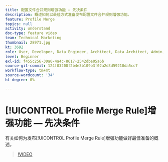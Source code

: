 ```yaml
---
title: 配置文件合并规则增强功能 — 先决条件
description: 概述如何以最佳方式准备发布配置文件合并规则增强功能。
feature: Profile Merge
topics: null
activity: understand
doc-type: feature video
team: Technical Marketing
thumbnail: 28971.jpg
kt: 3692
role: User, Developer, Data Engineer, Architect, Data Architect, Admin, Leader
level: Beginner
exl-id: f455c256-30a0-4a4c-8617-2542dbe05a6b
source-git-commit: 124f03208f2b4e3b109b3f02a2d3d59210da5cc7
workflow-type: tm+mt
source-wordcount: '34'
ht-degree: 0%

---
```


# [!UICONTROL Profile Merge Rule]增强功能 — 先决条件

有关如何为发布[!UICONTROL Profile Merge Rule]增强功能做好最佳准备的概述。

>[!VIDEO](https://video.tv.adobe.com/v/28971/?quality=12)
